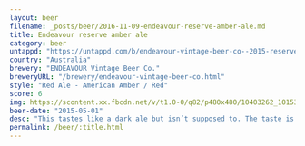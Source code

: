 ```yaml
---
layout: beer
filename: _posts/beer/2016-11-09-endeavour-reserve-amber-ale.md
title: Endeavour reserve amber ale
category: beer
untappd: "https://untappd.com/b/endeavour-vintage-beer-co--2015-reserve-amber-ale/1528799"
country: "Australia"
brewery: "ENDEAVOUR Vintage Beer Co."
breweryURL: "/brewery/endeavour-vintage-beer-co.html"
style: "Red Ale - American Amber / Red"
score: 6
img: https://scontent.xx.fbcdn.net/v/t1.0-0/q82/p480x480/10403262_10153268279703745_1182589880637374526_n.jpg?oh=0b0660271744611f1b247c88d9505e9f&oe=59AF2219
beer-date: "2015-05-01"
desc: "This tastes like a dark ale but isn’t supposed to. The taste is ok but I’m worried by how badly this is labeled"
permalink: /beer/:title.html
---
```


